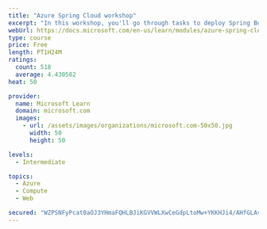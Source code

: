 ```yaml
---
title: "Azure Spring Cloud workshop"
excerpt: "In this workshop, you'll go through tasks to deploy Spring Boot microservices to Azure Spring Cloud (ASC)."
webUrl: https://docs.microsoft.com/en-us/learn/modules/azure-spring-cloud-workshop/
type: course
price: Free
length: PT1H24M
ratings:
  count: 518
  average: 4.430502
heat: 50

provider:
  name: Microsoft Learn
  domain: microsoft.com
  images:
    - url: /assets/images/organizations/microsoft.com-50x50.jpg
      width: 50
      height: 50

levels:
  - Intermediate

topics:
  - Azure
  - Compute
  - Web

secured: "WZPSNFyPcat0aOJ3YHmaFQHLBJiKGVVWLXwCeGdpLtoMw+YKKHJi4/AHfGLAv43DD7/DSwMeuwRrCt0FG7wO0vdSO2NA5nHPwcVWwxGJc/z2731AFFm3uLRa4IzU65/tA2+we70DFDRNhsQQbcU0FOpq/7Bkk59f7kfh8AHS4DrSd95VHe/AWXrblbdRg7fX8tNw34sq7+JsAQAe+5NksOz52A5P8AtadTquQObBUXroEiyS0dJw7yoB4MwzAJYXyyKJSUUK+O0W6+nA07Gl/ba8rFSNn3AQ4x7cPLUMdZo6GYycJUk1LQ7ZkOaEgY4yJFGkCmocDZwka0Ad9EXVy+UOa7hZ6Cq7ZKZqrjf0dIOoLpwRnMCENhN970154uxDUvceQyd7R57w2hTS+2z8beziJKYiyeK8VKwYTRryaSo=;OKsaCmXRJIP/oGu5rb+YZw=="
---
```


